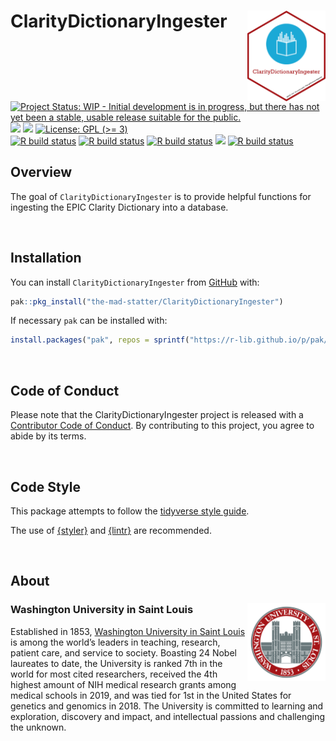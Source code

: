 
<!-- README.md is generated from README.Rmd. Please edit that file -->

# ClarityDictionaryIngester <img src="man/figures/logo.png" align="right" width="125px" />

<!-- badges: start -->

[![Project Status: WIP - Initial development is in progress, but there
has not yet been a stable, usable release suitable for the
public.](https://www.repostatus.org/badges/latest/wip.svg)](https://www.repostatus.org/#wip)
[![](https://img.shields.io/badge/lifecycle-experimental-orange.svg)](https://lifecycle.r-lib.org/articles/stages.html#experimental)
[![](https://img.shields.io/github/last-commit/the-mad-statter/ClarityDictionaryIngester.svg)](https://github.com/the-mad-statter/ClarityDictionaryIngester/commits/main)
[![License: GPL (\>=
3)](https://img.shields.io/badge/license-GPL%20(%3E=%203)-blue.svg)](https://cran.r-project.org/web/licenses/GPL%20(%3E=%203))
<br /> [![R build
status](https://github.com/the-mad-statter/ClarityDictionaryIngester/workflows/style/badge.svg)](https://github.com/the-mad-statter/ClarityDictionaryIngester/actions)
[![R build
status](https://github.com/the-mad-statter/ClarityDictionaryIngester/workflows/lint/badge.svg)](https://github.com/the-mad-statter/ClarityDictionaryIngester/actions)
[![R build
status](https://github.com/the-mad-statter/ClarityDictionaryIngester/workflows/test-coverage/badge.svg)](https://github.com/the-mad-statter/ClarityDictionaryIngester/actions)
[![](https://codecov.io/gh/the-mad-statter/ClarityDictionaryIngester/branch/main/graph/badge.svg)](https://codecov.io/gh/the-mad-statter/ClarityDictionaryIngester)
[![R build
status](https://github.com/the-mad-statter/ClarityDictionaryIngester/workflows/r-cmd-check/badge.svg)](https://github.com/the-mad-statter/ClarityDictionaryIngester/actions)
<!-- badges: end -->

## Overview

The goal of `ClarityDictionaryIngester` is to provide helpful functions
for ingesting the EPIC Clarity Dictionary into a database.

<br />

## Installation

You can install `ClarityDictionaryIngester` from
[GitHub](https://github.com/the-mad-statter/ClarityDictionaryIngester)
with:

``` r
pak::pkg_install("the-mad-statter/ClarityDictionaryIngester")
```

If necessary `pak` can be installed with:

``` r
install.packages("pak", repos = sprintf("https://r-lib.github.io/p/pak/stable/%s/%s/%s", .Platform$pkgType, R.Version()$os, R.Version()$arch))
```

<br />

## Code of Conduct

Please note that the ClarityDictionaryIngester project is released with
a [Contributor Code of
Conduct](https://contributor-covenant.org/version/2/0/CODE_OF_CONDUCT.html).
By contributing to this project, you agree to abide by its terms.

<br />

## Code Style

This package attempts to follow the [tidyverse style
guide](https://style.tidyverse.org/index.html).

The use of [{styler}](https://github.com/r-lib/styler) and
[{lintr}](https://github.com/r-lib/lintr) are recommended.

<br />

## About

### Washington University in Saint Louis <img src="man/figures/brookings_seal.png" align="right" width="125px"/>

Established in 1853, [Washington University in Saint
Louis](https://www.wustl.edu) is among the world’s leaders in teaching,
research, patient care, and service to society. Boasting 24 Nobel
laureates to date, the University is ranked 7th in the world for most
cited researchers, received the 4th highest amount of NIH medical
research grants among medical schools in 2019, and was tied for 1st in
the United States for genetics and genomics in 2018. The University is
committed to learning and exploration, discovery and impact, and
intellectual passions and challenging the unknown.
